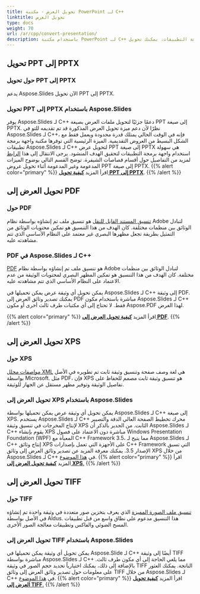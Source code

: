 ```yaml
---
title: تحويل العرض - مكتبة PowerPoint لـ C++
linktitle: تحويل العرض
type: docs
weight: 70
url: /ar/cpp/convert-presentation/
description: باستخدام مكتبة PowerPoint لـ C++ أو واجهة برمجة التطبيقات، يمكنك تحويل PPT إلى PPTX و PDF و XPS و Tiff.
---
```


## **تحويل PPT إلى PPTX**
### **حول تحويل PPT إلى PPTX**
يدعم Aspose.Slides الآن تحويل PPT إلى PPTX.
### **تحويل PPT إلى PPTX باستخدام Aspose.Slides**
يوفر Aspose.Slides لـ C++ دعمًا جزئيًا لتحويل ملفات العرض بصيغة PPT إلى صيغة PPTX. نظرًا لأن دعم ميزة تحويل العرض المذكورة قد تم تقديمه للتو في Aspose.Slides لـ C++، فإنه في الوقت الحالي يمتلك قدرة محدودة ويعمل فقط مع الشكل البسيط من العروض التقديمية. الميزة الرئيسية التي توفرها مكتبة واجهة برمجة تطبيقات Aspose.Slides لـ C++ لتحويل عرض PPT إلى صيغة PPTX هي سهولة استخدام واجهة برمجة التطبيقات لتحقيق الهدف المنشود. يرجى الانتقال إلى هذا [الرابط](/slides/ar/cpp/convert-presentation/) لمزيد من التفاصيل حول أقسام قصاصات الشيفرة. توضح القسم التالي بوضوح الميزات المدعومة وغير المدعومة أثناء تحويل عروض PPT إلى صيغة PPTX.
{{% alert color="primary" %}} 
اقرأ المزيد [**كيفية تحويل PPT إلى PPTX**](/slides/ar/cpp/convert-ppt-to-pptx/).
{{% /alert %}}
## **تحويل العرض إلى PDF**
### **حول PDF**
[تنسيق المستند القابل للنقل](https://en.wikipedia.org/wiki/PDF) هو تنسيق ملف تم إنشاؤه بواسطة نظام Adobe لتبادل الوثائق بين منظمات مختلفة. كان الهدف من هذا التنسيق هو تمكين محتويات الوثائق من التمثيل بطريقة تجعل مظهرها البصري غير معتمد على النظام الأساسي الذي تتم مشاهدته عليه.
### **PDF في Aspose.Slides لـ C++**
[PDF](https://docs.fileformat.com/pdf/) هو تنسيق ملف تم إنشاؤه بواسطة نظام Adobe لتبادل الوثائق بين منظمات مختلفة. كان الهدف من هذا التنسيق هو تمكين المظهر البصري لمحتويات الوثيقة من عدم الاعتماد على النظام الأساسي الذي تتم مشاهدته عليه.

يمكن تحويل أي وثيقة عرض يمكن تحميلها في Aspose.Slides لـ C++ إلى وثيقة PDF. يمكنك تصدير وثائق العرض إلى PDF مباشرة باستخدام مكون Aspose.Slides لـ C++ فقط. لا تحتاج إلى أي مكتبات طرف ثالث أخرى أو مكون Aspose.PDF لهذا الغرض.

{{% alert color="primary" %}} 
اقرأ المزيد [**كيفية تحويل العرض إلى PDF**](/slides/ar/cpp/convert-powerpoint-ppt-and-pptx-to-pdf/).
{{% /alert %}}

## **تحويل العرض إلى XPS**
### **حول XPS**
[مواصفات محلل XML](https://en.wikipedia.org/wiki/Open_XML_Paper_Specification) هي لغة وصف صفحة وتنسيق وثيقة ثابت تم تطويره في الأصل بواسطة Microsoft. مثل PDF، فإن XPS هو تنسيق وثيقة ثابت مصمم للحفاظ على تفاصيل الوثيقة وتوفير مظهر مستقل عن الجهاز للوثيقة.
### **تحويل العرض إلى XPS باستخدام Aspose.Slides**
يمكن تحويل أي وثيقة عرض يمكن تحميلها بواسطة Aspose.Slides لـ C++ إلى صيغة XPS. يستخدم Aspose.Slides لـ C++ محرك تخطيط الصفحة العالي الدقة والتصيير لإنتاج المخرجات في تنسيق وثيقة XPS الثابت. من الجدير بالذكر أن Aspose.Slides لـ C++ يقوم بإنشاء XPS مباشرة دون الاعتماد على فصول Windows Presentation Foundation (WPF) المعبأة مع C++ Framework 3.5، مما يتيح لـ Aspose.Slides لـ C++ إنتاج وثائق XPS على الأجهزة التي تعمل بإصدارات C++ Framework التي تسبق الإصدار 3.5. يمكنك معرفة المزيد عن تصدير وثائق العرض إلى وثائق XPS من خلال Aspose.Slides لـ C++ في [هذا الموضوع](/slides/ar/cpp/convert-powerpoint-ppt-and-pptx-to-microsoft-xps-document/).
{{% alert color="primary" %}} 
اقرأ المزيد [**كيفية تحويل العرض إلى XPS**.](/slides/ar/cpp/convert-powerpoint-to-xps/)
{{% /alert %}}
## **تحويل العرض إلى TIFF**
### **حول TIFF**
[تنسيق ملف الصورة المميزة](https://en.wikipedia.org/wiki/TIFF) الذي يعرف بتخزين صور متعددة في وثيقة واحدة تم إنشاؤه في الأصل بواسطة Aldus. هذا التنسيق مدعوم على نطاق واسع من قبل تطبيقات المسح الضوئي والفاكس وتطبيقات معالجة الصور الأخرى.
### **تحويل العرض إلى TIFF باستخدام Aspose.Slides**
يمكن تحويل أي وثيقة يمكن تحميلها في Aspose.Slide لـ C++ أيضًا إلى وثيقة TIFF مباشرة بواسطة Aspose.Slides لـ C++ مما يلغي الحاجة إلى أي مكون طرف ثالث. بالإضافة إلى ذلك، يمكنك اختيارياً تحديد حجم الصور في وثيقة TIFF الناتجة. يمكنك العثور على معلومات حول تصدير وثائق العرض إلى وثائق TIFF من خلال Aspose.Slides لـ C++ في [هذا الموضوع](/slides/ar/cpp/convert-powerpoint-ppt-and-pptx-to-tiff/).
{{% alert color="primary" %}} 
اقرأ المزيد [**كيفية تحويل العرض إلى TIFF**.](/slides/ar/cpp/convert-powerpoint-ppt-and-pptx-to-tiff/)
{{% /alert %}}